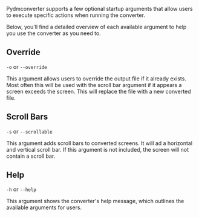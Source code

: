 Pydmconverter supports a few optional startup arguments that allow users to execute specific actions when running the converter.

Below, you'll find a detailed overview of each available argument to help you use the converter as you need to.

## Override

`-o` or `--override`

This argument allows users to override the output file if it already exists. Most often this will be used with the scroll bar argument if it appears a screen exceeds the screen. This will replace the file with a new converted file. 


## Scroll Bars

`-s` or `--scrollable`

This argument adds scroll bars to converted screens. It will ad a horizontal and vertical scroll bar. If this argument is not included, the screen will not contain a scroll bar. 

## Help

`-h` or `--help`

This argument shows the converter's help message, which outlines the available arguments for users.